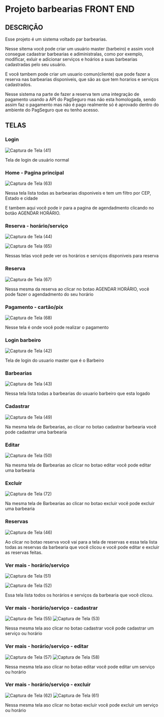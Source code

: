 
# Projeto barbearias FRONT END

## DESCRIÇÃO

Esse projeto é um sistema voltado par barbearias.

Nesse sitema você pode criar um usuário master (barbeiro) e assim você consegue cadastrar barbearias e adiministralas, como por exemplo, modificar, exluir e adicionar serviços e hoários a suas barbearias cadastradas pelo seu usuário.

E você tambem pode criar um usuario comun(cliente) que pode fazer a reserva nas barbearias disponiveis, que são as que tem horarios e serviços cadastrados.

Nesse sistema na parte de fazer a reserva tem uma integração de pagamento usando a API do PagSeguro mas não esta homologada, sendo assim faz o pagamento mas não é pago realmente só é aprovado dentro do ambiente do PagSeguro que eu tenho acesso.

## TELAS

### Login

![Captura de Tela (41)](https://github.com/user-attachments/assets/23463bb7-b51b-481b-8d4a-c152fbc03972)

Tela de login de usuário normal 

### Home - Pagina principal

![Captura de Tela (63)](https://github.com/user-attachments/assets/2ee10c86-0479-4eb6-b932-fe5f7a9cca00)

Nessa tela lista todas as barbearias disponiveis e tem um filtro por CEP, Estado e cidade

E tambem aqui você pode ir para a pagina de agendadmento clicando no botão AGENDAR HORÁRIO.

### Reserva - horário/serviço

![Captura de Tela (44)](https://github.com/user-attachments/assets/8fe30630-5c35-4f1a-bd39-05ae2b8521ab)

![Captura de Tela (65)](https://github.com/user-attachments/assets/56e635f8-e44f-411a-8438-4392adf21d96)

Nessas telas você pede ver os horários e serviços disponiveis para reserva

### Reserva

![Captura de Tela (67)](https://github.com/user-attachments/assets/ed66ab13-691e-4ef3-93be-4fd5e95e9613)

Nessa mesma da reserva ao clicar no botao AGENDAR HORÁRIO, você pode fazer o agendadmento do seu horário

### Pagamento - cartão/pix

![Captura de Tela (68)](https://github.com/user-attachments/assets/bfaecc55-dc81-4386-ab94-249dcb36d28c)

Nesse tela é onde você pode realizar o pagamento

### Login barbeiro

![Captura de Tela (42)](https://github.com/user-attachments/assets/ec8625dc-2c7c-4ed0-b5f0-76aa52d28eb9)

Tela de login do usuario master que é o Barbeiro

### Barbearias

![Captura de Tela (43)](https://github.com/user-attachments/assets/fc0bad1a-e821-4d12-93fc-40133cd9021d)

Nessa tela lista todas a barbearias do usuario barbeiro que esta logado

### Cadastrar
![Captura de Tela (49)](https://github.com/user-attachments/assets/8bca2049-6d23-4c3f-9667-347ec1e9a516)

Na mesma tela de Barbearias, ao clicar no botao cadastrar barbearia você pode cadastrar uma barbearia

### Editar
![Captura de Tela (50)](https://github.com/user-attachments/assets/cf8cd22d-abe2-4fc0-acaf-89364fff71b1)

Na mesma tela de Barbearias ao clicar no botao editar  você pode editar uma barbearia

### Excluir
![Captura de Tela (72)](https://github.com/user-attachments/assets/1c6e9814-219c-47f1-b475-6557e1ca6bdc)

Na mesma tela de Barbearias ao clicar no botao excluir você pode excluir uma barbearia

### Reservas

![Captura de Tela (46)](https://github.com/user-attachments/assets/aadf62eb-d552-4e96-a2ee-ac0f8884f266)

Ao clicar no botao reserva você vai para a tela de reservas e essa tela lista todas as reservas da barbearia que você clicou e você pode editar e excluir as reservas feitas.

### Ver mais - horário/serviço
![Captura de Tela (51)](https://github.com/user-attachments/assets/016dc08a-270e-4227-9b7e-9e81a01a8c19)

![Captura de Tela (52)](https://github.com/user-attachments/assets/c7ae9907-baaa-421e-a4db-4dabc2461f40)

Essa tela lista todos os horários e serviços da barbearia que você clicou.

### Ver mais - horário/serviço - cadastrar
![Captura de Tela (55)](https://github.com/user-attachments/assets/7815f072-0591-4679-b7e5-dc0be7a09fa6)
![Captura de Tela (53)](https://github.com/user-attachments/assets/85e5d5da-5ed7-4f93-8545-fe3299315444)

Nessa mesma tela aso clicar no botao cadastrar você pode cadastrar um serviço ou horário

### Ver mais - horário/serviço - editar
![Captura de Tela (57)](https://github.com/user-attachments/assets/5775772c-52ed-42fd-be28-fdb0b5e9de7e)
![Captura de Tela (58)](https://github.com/user-attachments/assets/7ea1d93d-205a-4b72-8f34-6f1fbd5084ec)

Nessa mesma tela aso clicar no botao editar você pode editar um serviço ou horário

### Ver mais - horário/serviço - excluir
![Captura de Tela (62)](https://github.com/user-attachments/assets/e257eb6e-d445-4bc8-8574-33a72d27f088)
![Captura de Tela (61)](https://github.com/user-attachments/assets/4ba957d6-934b-437e-a007-d9ccc23c70c3)

Nessa mesma tela aso clicar no botao excluir você pode excluir um serviço ou horário



